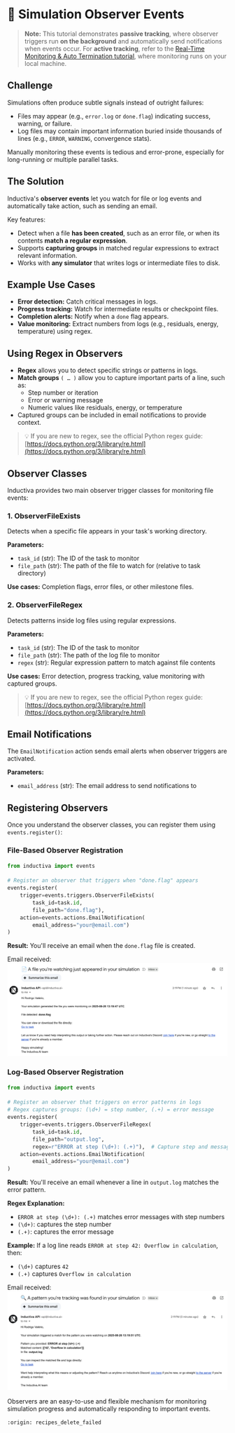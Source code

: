 # 👀 Simulation Observer Events

> **Note:** This tutorial demonstrates **passive tracking**, where observer triggers run **on the background**
> and automatically send notifications when events occur.
> For **active tracking**, refer to the <a href="https://inductiva.ai/guides/scale-up/recipes/real-time-simulation-monitoring" target="_blank">Real-Time Monitoring & Auto Termination tutorial</a>, where monitoring runs
> on your local machine.

## Challenge

Simulations often produce subtle signals instead of outright failures:

- Files may appear (e.g., `error.log` or `done.flag`) indicating success, warning, or failure.
- Log files may contain important information buried inside thousands of lines
  (e.g., `ERROR`, `WARNING`, convergence stats).

Manually monitoring these events is tedious and error-prone,
especially for long-running or multiple parallel tasks.


## The Solution

Inductiva's **observer events** let you watch for file or log events and automatically take action, 
such as sending an email.

Key features:

- Detect when a file **has been created**, such as an error file, or when its contents **match a regular expression**.
- Supports **capturing groups** in matched regular expressions to extract relevant information.
- Works with **any simulator** that writes logs or intermediate files to disk.

## Example Use Cases

- **Error detection:** Catch critical messages in logs.
- **Progress tracking:** Watch for intermediate results or checkpoint files.
- **Completion alerts:** Notify when a `done` flag appears.
- **Value monitoring:** Extract numbers from logs (e.g., residuals, energy, temperature) using regex.

## Using Regex in Observers

- **Regex** allows you to detect specific strings or patterns in logs.
- **Match groups** `( … )` allow you to capture important parts of a line, such as:
  - Step number or iteration
  - Error or warning message
  - Numeric values like residuals, energy, or temperature
- Captured groups can be included in email notifications to provide context.

> 💡 If you are new to regex, see the official Python regex guide:  
> [https://docs.python.org/3/library/re.html](https://docs.python.org/3/library/re.html)


## Observer Classes

Inductiva provides two main observer trigger classes for monitoring file events:

### 1. ObserverFileExists

Detects when a specific file appears in your task's working directory.

**Parameters:**
- `task_id` (str): The ID of the task to monitor
- `file_path` (str): The path of the file to watch for (relative to task directory)

**Use cases:** Completion flags, error files, or other milestone files.

### 2. ObserverFileRegex

Detects patterns inside log files using regular expressions.

**Parameters:**
- `task_id` (str): The ID of the task to monitor  
- `file_path` (str): The path of the log file to monitor
- `regex` (str): Regular expression pattern to match against file contents

**Use cases:** Error detection, progress tracking, value monitoring with captured groups.

> 💡 If you are new to regex, see the official Python regex guide:
> [https://docs.python.org/3/library/re.html](https://docs.python.org/3/library/re.html)

## Email Notifications

The `EmailNotification` action sends email alerts when observer triggers are activated.

**Parameters:**
- `email_address` (str): The email address to send notifications to

## Registering Observers

Once you understand the observer classes, you can register them using `events.register()`:

### File-Based Observer Registration

```python
from inductiva import events

# Register an observer that triggers when "done.flag" appears
events.register(
    trigger=events.triggers.ObserverFileExists(
        task_id=task.id,
        file_path="done.flag"),
    action=events.actions.EmailNotification(
        email_address="your@email.com")
)
```

**Result:** You'll receive an email when the `done.flag` file is created.

Email received:
![File email](../static/file-email.png)

### Log-Based Observer Registration

```python
from inductiva import events

# Register an observer that triggers on error patterns in logs
# Regex captures groups: (\d+) = step number, (.+) = error message
events.register(
    trigger=events.triggers.ObserverFileRegex(
        task_id=task.id,
        file_path="output.log",
        regex=r"ERROR at step (\d+): (.+)"),  # Capture step and message
    action=events.actions.EmailNotification(
        email_address="your@email.com")
)
```

**Result:** You'll receive an email whenever a line in `output.log` matches the error pattern.

**Regex Explanation:**
- `ERROR at step (\d+): (.+)` matches error messages with step numbers
- `(\d+)`: captures the step number  
- `(.+)`: captures the error message  

**Example:** If a log line reads `ERROR at step 42: Overflow in calculation`, then:
- `(\d+)` captures `42`
- `(.+)` captures `Overflow in calculation`

Email received:
![Regex email](../static/regex-email.png)

Observers are an easy-to-use and flexible mechanism for monitoring simulation progress and automatically responding to important events.


```{banner_small}
:origin: recipes_delete_failed
```